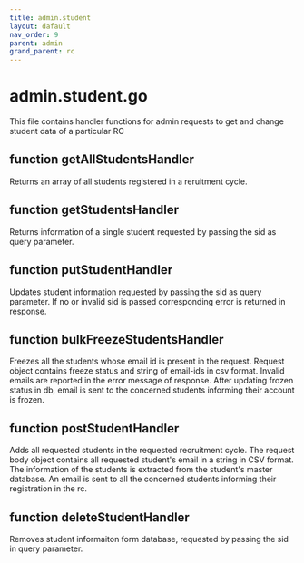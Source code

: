 ```yaml
---
title: admin.student
layout: dafault
nav_order: 9
parent: admin
grand_parent: rc
---
```

# admin.student.go

This file contains handler functions for admin requests to get and change student data of a particular RC

## function getAllStudentsHandler
Returns an array of all students registered in a reruitment cycle.

## function getStudentsHandler
Returns information of a single student requested by passing the sid as query parameter.

## function putStudentHandler
Updates student information requested by passing the sid as query parameter. If no or invalid sid is passed corresponding error is returned in response.

## function bulkFreezeStudentsHandler
Freezes all the students whose email id is present in the request. Request object contains freeze status and string of email-ids in csv format. Invalid emails are reported in the error message of response.
After updating frozen status in db, email is sent to the concerned students informing their account is frozen.

## function postStudentHandler
Adds all requested students in the requested recruitment cycle. The request body object contains all requested student's email in a string in CSV format. The information of the students is extracted from the student's master database.
An email is sent to all the concerned students informing their registration in the rc.

## function deleteStudentHandler
Removes student informaiton form database, requested by passing the sid in query parameter.